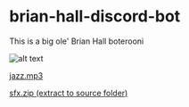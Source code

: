 # brian-hall-discord-bot
This is a big ole' Brian Hall boterooni

![alt text](http://kaboss.asia.feralhosting.com/bHead.png)

[jazz.mp3](http://kaboss.asia.feralhosting.com/jazz.mp3)

[sfx.zip (extract to source folder)](http://www.spicyboys.biz/images/sfx.zip)